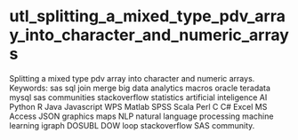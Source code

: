 # utl_splitting_a_mixed_type_pdv_array_into_character_and_numeric_arrays
Splitting a mixed type pdv array into character and numeric arrays.  Keywords: sas sql join merge big data analytics macros oracle teradata mysql sas communities stackoverflow statistics artificial inteligence AI Python R Java Javascript WPS Matlab SPSS Scala Perl C C# Excel MS Access JSON graphics maps NLP natural language processing machine learning igraph DOSUBL DOW loop stackoverflow SAS community.
